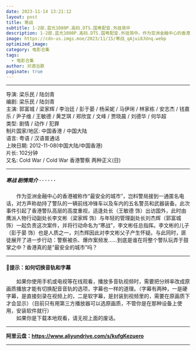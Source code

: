 ```yaml
---
date: 2023-11-14 13:21:12
layout: post
title: 寒战
subtitle: 1-2部.蓝光1080P.高码.DTS.国粤配音.外挂简中
description: 1-2部.蓝光1080P.高码.DTS.国粤配音.外挂简中。作为亚洲金融中心的香港被称作“最安全的城市”，岂料警局接到一通匿名电话，对方声称劫持了警队的一辆前线冲锋车以及车内的五名警员和武器装备。此次事件引起了香港警队高层的高度重视，适逢处长出访国外...
image: https://cdn-us.imgs.moe/2023/11/15/寒战_qAjui8JUnq.webp
optimized_image: 
category: 电影合集
tags:
  - 电影合集
author: 对酒当歌
paginate: true
---
```



---

导演: 梁乐民 / 陆剑青  
编剧: 梁乐民 / 陆剑青  
主演: 郭富城 / 梁家辉 / 李治廷 / 彭于晏 / 杨采妮 / 马伊琍 / 林家栋 / 安志杰 / 钱嘉乐 / 尹子维 / 王敏德 / 黄芝琪 / 郑欣宜 / 文峰 / 贾晓晨 / 刘德华 / 何华超  
类型: 剧情 / 动作 / 犯罪  
制片国家/地区: 中国香港 / 中国大陆  
语言: 粤语 / 汉语普通话  
上映日期: 2012-11-08(中国大陆/中国香港)  
片长: 102分钟  
又名: Cold War / Cold War 香港警察 两种正义(日)  

---

##### 寒战 剧情简介 · · · · · ·

　　作为亚洲金融中心的香港被称作“最安全的城市”，岂料警局接到一通匿名电话，对方声称劫持了警队的一辆前线冲锋车以及车内的五名警员和武器装备。此次事件引起了香港警队高层的高度重视，适逢处长（王敏德 饰）出访国外，此时由鹰派人物行动副处长李文彬（梁家辉 饰）与年轻的管理副处长刘杰辉（郭富城 饰）一起负责这次案件，并将行动命名为“寒战”，李文彬任总指挥。李文彬的儿子（彭于晏 饰）也是人质之一，刘杰辉因此对李文彬父子产生怀疑。与此同时，匪徒展开了进一步行动：警察被杀、爆炸案频发……到底是谁在将整个警队玩弄于鼓掌之中？香港真的是“最安全的城市”吗？

---

#### 🔔提示：如何切换音轨和字幕

　　如果你使用手机或电视等在线观看，播放多音轨视频时，需要把分辨率改成原画质播放才能有切换配音音轨的选项，字幕也一样的道理。（字幕有两种，一是硬字幕，是直接刻录在视频上的，二是软字幕，是封装到视频里的，需要在原画质下才会显示）（目前只有用第三方播放器可以选原画质，不管你是在那种设备上使用，安装软件就行）  
　　如果你是下载本地观看，请无视上面的废话。

---

**阿里云盘：<https://www.aliyundrive.com/s/kufgKezuero>**

---
